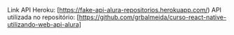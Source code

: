 Link API Heroku: [https://fake-api-alura-repositorios.herokuapp.com/)
API utilizada no repositório: [https://github.com/grbalmeida/curso-react-native-utilizando-web-api-alura]
